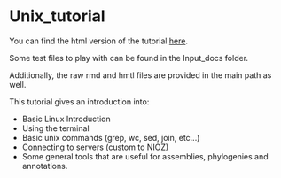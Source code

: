 # Unix_tutorial

You can find the html version of the tutorial [here](https://ndombrowski.github.io/Unix_tutorial).

Some test files to play with can be found in the Input_docs folder. 

Additionally, the raw rmd and hmtl files are provided in the main path as well.

This tutorial gives an introduction into:

- Basic Linux Introduction
- Using the terminal
- Basic unix commands (grep, wc, sed, join, etc...)
- Connecting to servers (custom to NIOZ)
- Some general tools that are useful for assemblies, phylogenies and annotations.
